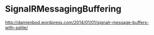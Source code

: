 SignalRMessagingBuffering
=========================
http://damienbod.wordpress.com/2014/01/01/signalr-message-buffers-with-sqlite/
